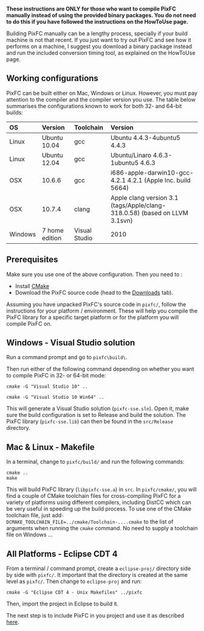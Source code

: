**These instructions are ONLY for those who want to compile PixFC manually instead of using the provided binary packages. You do not need to do this if you have followed the instructions on the HowToUse page.**

Building PixFC manually can be a lengthy process, specially if your build machine is not that recent. If you just want to try out PixFC and see how it performs on a machine, I suggest you download a binary package instead and run the included conversion timing tool, as explained on the HowToUse page.

## Working configurations ##
PixFC can be built either on Mac, Windows or Linux. However, you must pay attention to the compiler and the compiler version you use. The table below summarises the configurations known to work for both 32- and 64-bit builds:

| **OS** | **Version** | **Toolchain** | **Version** |
|:-------|:------------|:--------------|:------------|
| Linux | Ubuntu 10.04 | gcc | Ubuntu 4.4.3-4ubuntu5 4.4.3 |
| Linux | Ubuntu 12.04 | gcc | Ubuntu/Linaro 4.6.3-1ubuntu5 4.6.3  |
| OSX | 10.6.6 | gcc | i686-apple-darwin10-gcc-4.2.1 4.2.1 (Apple Inc. build 5664)|
| OSX | 10.7.4 | clang | Apple clang version 3.1 (tags/Apple/clang-318.0.58) (based on LLVM 3.1svn) |
| Windows | 7 home edition | Visual Studio | 2010 |

## Prerequisites ##
Make sure you use one of the above configuration. Then you need to :
  * Install [CMake](http://www.cmake.org)
  * Download the PixFC source code (head to the [Downloads](http://code.google.com/p/pixfc-sse/downloads/list) tab).

Assuming you have unpacked PixFC's source code in `pixfc/`, follow the instructions for your platform / environment. These will help you compile the PixFC library for a specific target platform or for the platform you will compile PixFC on.

## Windows - Visual Studio solution ##

Run a command prompt and go to `pixfc\build\`.

Then run either of the following command depending on whether you want to compile PixFC in 32- or 64-bit mode:
```
cmake -G "Visual Studio 10" ..
```
```
cmake -G "Visual Studio 10 Win64" ..
```

This will generate a Visual Studio solution (`pixfc-sse.sln`). Open it, make sure the build configuration is set to Release and build the solution.
The PixFC library (`pixfc-sse.lib`) can then be found in the `src/Release` directory.

## Mac & Linux - Makefile ##

In a terminal, change to `pixfc/build/` and run the following commands:
```
cmake ..
make
```

This will build PixFC library (`libpixfc-sse.a`) in `src`.
In `pixfc/cmake/`, you will find a couple of CMake toolchain files for cross-compiling PixFC for a variety of platforms using different compilers, including DistCC which can be very useful in speeding up the build process. To use one of the CMake toolchain file, just add`-DCMAKE_TOOLCHAIN_FILE=../cmake/Toolchain-....cmake` to the list of arguments when running the `cmake` command. No need to supply a toolchain file on Windows ...

## All Platforms - Eclipse CDT 4 ##

From a terminal / command prompt, create a `eclipse-proj/` directory side by side with `pixfc/`. It important that the directory is created at the same level as `pixfc/`. Then change to `eclipse-proj` and run:
```
cmake -G "Eclipse CDT 4 - Unix Makefiles" ../pixfc
```
Then, import the project in Eclipse to build it.


The next step is to include PixFC in you project and use it as described [here](HowToUse.md).